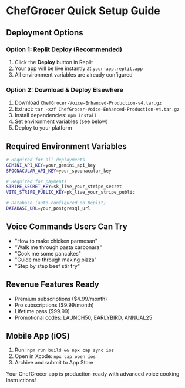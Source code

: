 # ChefGrocer Quick Setup Guide

## Deployment Options

### Option 1: Replit Deploy (Recommended)
1. Click the **Deploy** button in Replit
2. Your app will be live instantly at `your-app.replit.app`
3. All environment variables are already configured

### Option 2: Download & Deploy Elsewhere
1. Download `ChefGrocer-Voice-Enhanced-Production-v4.tar.gz`
2. Extract: `tar -xzf ChefGrocer-Voice-Enhanced-Production-v4.tar.gz`
3. Install dependencies: `npm install`
4. Set environment variables (see below)
5. Deploy to your platform

## Required Environment Variables
```bash
# Required for all deployments
GEMINI_API_KEY=your_gemini_api_key
SPOONACULAR_API_KEY=your_spoonacular_key

# Required for payments
STRIPE_SECRET_KEY=sk_live_your_stripe_secret
VITE_STRIPE_PUBLIC_KEY=pk_live_your_stripe_public

# Database (auto-configured on Replit)
DATABASE_URL=your_postgresql_url
```

## Voice Commands Users Can Try
- "How to make chicken parmesan"
- "Walk me through pasta carbonara"
- "Cook me some pancakes"
- "Guide me through making pizza"
- "Step by step beef stir fry"

## Revenue Features Ready
- Premium subscriptions ($4.99/month)
- Pro subscriptions ($9.99/month)
- Lifetime pass ($99.99)
- Promotional codes: LAUNCH50, EARLYBIRD, ANNUAL25

## Mobile App (iOS)
1. Run: `npm run build && npx cap sync ios`
2. Open in Xcode: `npx cap open ios`
3. Archive and submit to App Store

Your ChefGrocer app is production-ready with advanced voice cooking instructions!